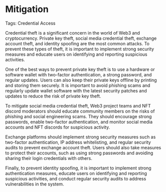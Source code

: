# Mitigation

Tags: Credential Access

Credential theft is a significant concern in the world of Web3 and cryptocurrency. Private key theft, social media credential theft, exchange account theft, and identity spoofing are the most common attacks. To prevent these types of theft, it is important to implement strong security measures and educate users on identifying and reporting suspicious activities.

One of the best ways to prevent private key theft is to use a hardware or software wallet with two-factor authentication, a strong password, and regular updates. Users can also keep their private keys offline by printing and storing them securely. It is important to avoid phishing scams and regularly update wallet software with the latest security patches and updates to reduce the risk of private key theft.

To mitigate social media credential theft, Web3 project teams and NFT discord moderators should educate community members on the risks of phishing and social engineering scams. They should encourage strong passwords, enable two-factor authentication, and monitor social media accounts and NFT discords for suspicious activity.

Exchange platforms should implement strong security measures such as two-factor authentication, IP address whitelisting, and regular security audits to prevent exchange account theft. Users should also take measures to protect their accounts, such as using strong passwords and avoiding sharing their login credentials with others.

Finally, to prevent identity spoofing, it is important to implement strong authentication measures, educate users on identifying and reporting suspicious activities, and conduct regular security audits to address vulnerabilities in the system.